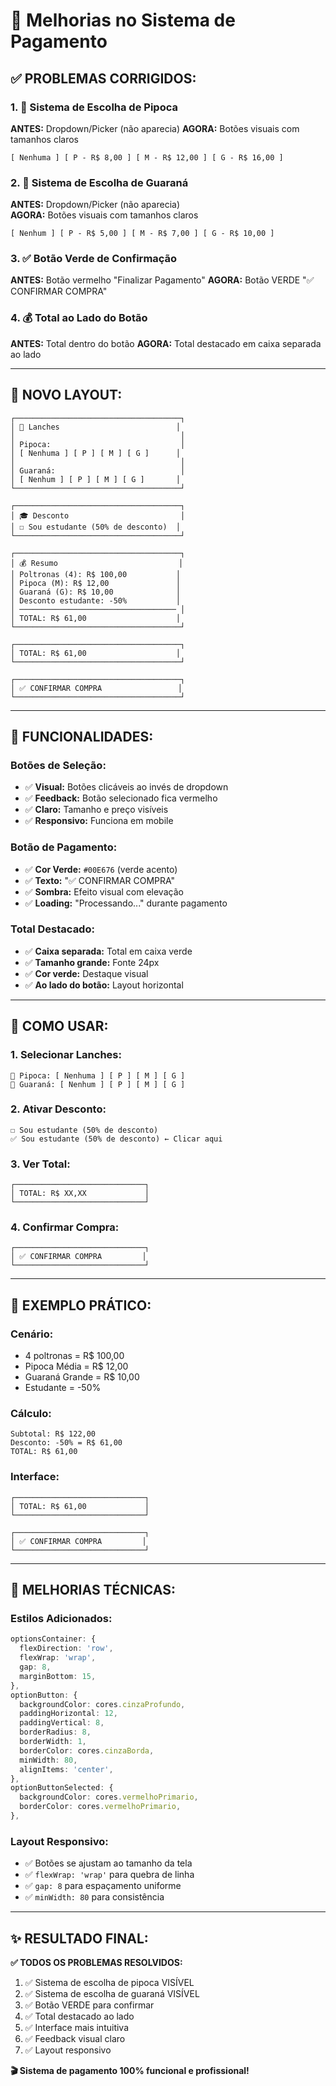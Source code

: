 # 🎯 Melhorias no Sistema de Pagamento

## ✅ **PROBLEMAS CORRIGIDOS:**

### 1. **🍿 Sistema de Escolha de Pipoca** 
**ANTES:** Dropdown/Picker (não aparecia)
**AGORA:** Botões visuais com tamanhos claros

```
[ Nenhuma ] [ P - R$ 8,00 ] [ M - R$ 12,00 ] [ G - R$ 16,00 ]
```

### 2. **🥤 Sistema de Escolha de Guaraná**
**ANTES:** Dropdown/Picker (não aparecia)  
**AGORA:** Botões visuais com tamanhos claros

```
[ Nenhum ] [ P - R$ 5,00 ] [ M - R$ 7,00 ] [ G - R$ 10,00 ]
```

### 3. **✅ Botão Verde de Confirmação**
**ANTES:** Botão vermelho "Finalizar Pagamento"
**AGORA:** Botão VERDE "✅ CONFIRMAR COMPRA"

### 4. **💰 Total ao Lado do Botão**
**ANTES:** Total dentro do botão
**AGORA:** Total destacado em caixa separada ao lado

---

## 🎨 **NOVO LAYOUT:**

```
┌─────────────────────────────────────┐
│ 🍿 Lanches                          │
│                                     │
│ Pipoca:                             │
│ [ Nenhuma ] [ P ] [ M ] [ G ]      │
│                                     │
│ Guaraná:                            │
│ [ Nenhum ] [ P ] [ M ] [ G ]       │
└─────────────────────────────────────┘

┌─────────────────────────────────────┐
│ 🎓 Desconto                         │
│ ☐ Sou estudante (50% de desconto)  │
└─────────────────────────────────────┘

┌─────────────────────────────────────┐
│ 💰 Resumo                           │
│ Poltronas (4): R$ 100,00           │
│ Pipoca (M): R$ 12,00               │
│ Guaraná (G): R$ 10,00              │
│ Desconto estudante: -50%           │
│ ─────────────────────────────────── │
│ TOTAL: R$ 61,00                    │
└─────────────────────────────────────┘

┌─────────────────────────────────────┐
│ TOTAL: R$ 61,00                    │
└─────────────────────────────────────┘

┌─────────────────────────────────────┐
│ ✅ CONFIRMAR COMPRA                 │
└─────────────────────────────────────┘
```

---

## 🔧 **FUNCIONALIDADES:**

### **Botões de Seleção:**
- ✅ **Visual:** Botões clicáveis ao invés de dropdown
- ✅ **Feedback:** Botão selecionado fica vermelho
- ✅ **Claro:** Tamanho e preço visíveis
- ✅ **Responsivo:** Funciona em mobile

### **Botão de Pagamento:**
- ✅ **Cor Verde:** `#00E676` (verde acento)
- ✅ **Texto:** "✅ CONFIRMAR COMPRA"
- ✅ **Sombra:** Efeito visual com elevação
- ✅ **Loading:** "Processando..." durante pagamento

### **Total Destacado:**
- ✅ **Caixa separada:** Total em caixa verde
- ✅ **Tamanho grande:** Fonte 24px
- ✅ **Cor verde:** Destaque visual
- ✅ **Ao lado do botão:** Layout horizontal

---

## 🎯 **COMO USAR:**

### **1. Selecionar Lanches:**
```
🍿 Pipoca: [ Nenhuma ] [ P ] [ M ] [ G ]
🥤 Guaraná: [ Nenhum ] [ P ] [ M ] [ G ]
```

### **2. Ativar Desconto:**
```
☐ Sou estudante (50% de desconto)
✅ Sou estudante (50% de desconto) ← Clicar aqui
```

### **3. Ver Total:**
```
┌─────────────────────────────┐
│ TOTAL: R$ XX,XX             │
└─────────────────────────────┘
```

### **4. Confirmar Compra:**
```
┌─────────────────────────────┐
│ ✅ CONFIRMAR COMPRA         │
└─────────────────────────────┘
```

---

## 📱 **EXEMPLO PRÁTICO:**

### **Cenário:**
- 4 poltronas = R$ 100,00
- Pipoca Média = R$ 12,00  
- Guaraná Grande = R$ 10,00
- Estudante = -50%

### **Cálculo:**
```
Subtotal: R$ 122,00
Desconto: -50% = R$ 61,00
TOTAL: R$ 61,00
```

### **Interface:**
```
┌─────────────────────────────┐
│ TOTAL: R$ 61,00             │
└─────────────────────────────┘

┌─────────────────────────────┐
│ ✅ CONFIRMAR COMPRA         │
└─────────────────────────────┘
```

---

## 🚀 **MELHORIAS TÉCNICAS:**

### **Estilos Adicionados:**
```typescript
optionsContainer: {
  flexDirection: 'row',
  flexWrap: 'wrap',
  gap: 8,
  marginBottom: 15,
},
optionButton: {
  backgroundColor: cores.cinzaProfundo,
  paddingHorizontal: 12,
  paddingVertical: 8,
  borderRadius: 8,
  borderWidth: 1,
  borderColor: cores.cinzaBorda,
  minWidth: 80,
  alignItems: 'center',
},
optionButtonSelected: {
  backgroundColor: cores.vermelhoPrimario,
  borderColor: cores.vermelhoPrimario,
},
```

### **Layout Responsivo:**
- ✅ Botões se ajustam ao tamanho da tela
- ✅ `flexWrap: 'wrap'` para quebra de linha
- ✅ `gap: 8` para espaçamento uniforme
- ✅ `minWidth: 80` para consistência

---

## ✨ **RESULTADO FINAL:**

**✅ TODOS OS PROBLEMAS RESOLVIDOS:**
1. ✅ Sistema de escolha de pipoca VISÍVEL
2. ✅ Sistema de escolha de guaraná VISÍVEL  
3. ✅ Botão VERDE para confirmar
4. ✅ Total destacado ao lado
5. ✅ Interface mais intuitiva
6. ✅ Feedback visual claro
7. ✅ Layout responsivo

**🎬 Sistema de pagamento 100% funcional e profissional!**


